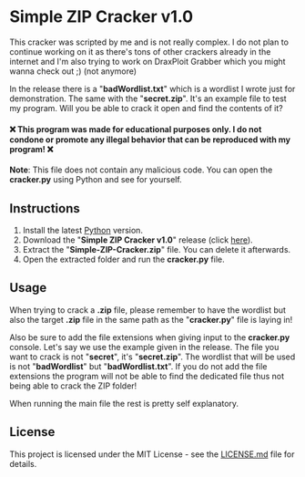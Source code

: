 # Simple ZIP Cracker v1.0
  
This cracker was scripted by me and is not really complex. I do not plan to continue working on it as there's tons of other crackers already in the internet and I'm also trying to work on DraxPloit Grabber which you might wanna check out ;) (not anymore)  

In the release there is a "**badWordlist.txt**" which is a wordlist I wrote just for demonstration. The same with the "**secret.zip**". It's an example file to test my program. Will you be able to crack it open and find the contents of it?

#### :x: This program was made for educational purposes only. I do not condone or promote any illegal behavior that can be reproduced with my program! :x:

**Note**: This file does not contain any malicious code. You can open the **cracker.py** using Python and see for yourself.

## Instructions
1. Install the latest [Python](https://www.python.org) version.
2. Download the "**Simple ZIP Cracker v1.0**" release (click [here](https://github.com/DraxFM/Simple-ZIP-Cracker/releases/download/release/Simple-ZIP-Cracker.zip)).
3. Extract the "**Simple-ZIP-Cracker.zip**" file. You can delete it afterwards.
4. Open the extracted folder and run the **cracker.py** file.

## Usage
When trying to crack a **.zip** file, please remember to have the wordlist but also the target **.zip** file in the same path as the "**cracker.py**" file is laying in!  
  
Also be sure to add the file extensions when giving input to the **cracker.py** console. Let's say we use the example given in the release. The file you want to crack is not "**secret**", it's "**secret.zip**". The wordlist that will be used is not "**badWordlist**" but "**badWordlist.txt**". If you do not add the file extensions the program will not be able to find the dedicated file thus not being able to crack the ZIP folder!  
  
When running the main file the rest is pretty self explanatory.

## License

This project is licensed under the MIT License - see the [LICENSE.md](LICENSE.md) file for details.
